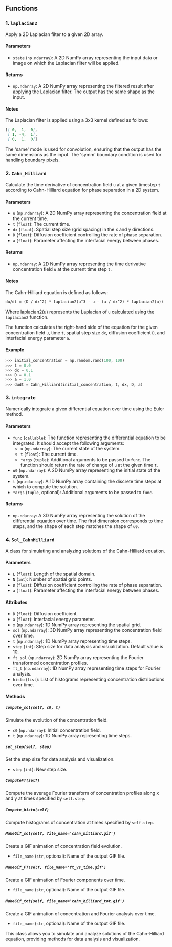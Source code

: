 ## Functions

### 1. `laplacian2`

Apply a 2D Laplacian filter to a given 2D array.

#### Parameters

- `state` (`np.ndarray`): A 2D NumPy array representing the input data or image on which the Laplacian filter will be applied.

#### Returns

- `np.ndarray`: A 2D NumPy array representing the filtered result after applying the Laplacian filter. The output has the same shape as the input.

#### Notes

The Laplacian filter is applied using a 3x3 kernel defined as follows:
```markdown
[[ 0,  1,  0],
 [ 1, -4,  1],
 [ 0,  1,  0]]
```
The 'same' mode is used for convolution, ensuring that the output has the
same dimensions as the input. The 'symm' boundary condition is used for
handling boundary pixels.

### 2. `Cahn_Hilliard`

Calculate the time derivative of concentration field `u` at a given timestep `t` according to Cahn-Hilliard equation for phase separation in a 2D system.

#### Parameters

- `u` (`np.ndarray`): A 2D NumPy array representing the concentration field at the current time.
- `t` (`float`): The current time.
- `dx` (`float`): Spatial step size (grid spacing) in the x and y directions.
- `D` (`float`): Diffusion coefficient controlling the rate of phase separation.
- `a` (`float`): Parameter affecting the interfacial energy between phases.

#### Returns

- `np.ndarray`: A 2D NumPy array representing the time derivative concentration field `u` at the current time step `t`.

#### Notes

The Cahn-Hilliard equation is defined as follows:

```markdown
du/dt = (D / dx^2) * laplacian2(u^3 - u - (a / dx^2) * laplacian2(u))
```
Where laplacian2(u) represents the Laplacian of `u` calculated using the `laplacian2` function.

The function calculates the right-hand side of the equation for the given concentration field `u`, time `t`, spatial step size `dx`, diffusion coefficient `D`, and interfacial energy parameter `a`.

#### Example

```python
>>> initial_concentration = np.random.rand(100, 100)
>>> t = 0.0
>>> dx = 0.1
>>> D = 0.1
>>> a = 1.0
>>> dudt = Cahn_Hilliard(initial_concentration, t, dx, D, a)
```

### 3. `integrate`

Numerically integrate a given differential equation over time using the Euler method.

#### Parameters

- `func` (`callable`): The function representing the differential equation to be integrated. It should accept the following arguments:
  - `u` (`np.ndarray`): The current state of the system.
  - `t` (`float`): The current time.
  - `*args` (`tuple`): Additional arguments to be passed to `func`. The function should return the rate of change of `u` at the given time `t`.
- `u0` (`np.ndarray`): A 2D NumPy array representing the initial state of the system.
- `t` (`np.ndarray`): A 1D NumPy array containing the discrete time steps at which to compute the solution.
- `*args` (`tuple`, optional): Additional arguments to be passed to `func`.

#### Returns

- `np.ndarray`: A 3D NumPy array representing the solution of the differential equation over time. The first dimension corresponds to time steps, and the shape of each step matches the shape of `u0`.


### 4. `Sol_CahnHilliard`

A class for simulating and analyzing solutions of the Cahn-Hilliard equation.

#### Parameters

- `L` (`float`): Length of the spatial domain.
- `N` (`int`): Number of spatial grid points.
- `D` (`float`): Diffusion coefficient controlling the rate of phase separation.
- `a` (`float`): Parameter affecting the interfacial energy between phases.

#### Attributes

- `D` (`float`): Diffusion coefficient.
- `a` (`float`): Interfacial energy parameter.
- `x` (`np.ndarray`): 1D NumPy array representing the spatial grid.
- `sol` (`np.ndarray`): 3D NumPy array representing the concentration field over time.
- `t` (`np.ndarray`): 1D NumPy array representing time steps.
- `step` (`int`): Step size for data analysis and visualization. Default value is 10.
- `ft_sol` (`np.ndarray`): 2D NumPy array representing the Fourier transformed concentration profiles.
- `ft_t` (`np.ndarray`): 1D NumPy array representing time steps for Fourier analysis.
- `histo` (`list`): List of histograms representing concentration distributions over time.

#### Methods

##### `compute_sol(self, c0, t)`

Simulate the evolution of the concentration field.

- `c0` (`np.ndarray`): Initial concentration field.
- `t` (`np.ndarray`): 1D NumPy array representing time steps.

##### `set_step(self, step)`

Set the step size for data analysis and visualization.

- `step` (`int`): New step size.

##### `ComputeFT(self)`

Compute the average Fourier transform of concentration profiles along x and y at times specified by `self.step`.

##### `Compute_histo(self)`

Compute histograms of concentration at times specified by `self.step`.

##### `MakeGif_sol(self, file_name='cahn_hilliard.gif')`

Create a GIF animation of concentration field evolution.

- `file_name` (`str`, optional): Name of the output GIF file.

##### `MakeGif_FT(self, file_name='ft_vs_time.gif')`

Create a GIF animation of Fourier components over time.

- `file_name` (`str`, optional): Name of the output GIF file.

##### `MakeGif_tot(self, file_name='cahn_hilliard_tot.gif')`

Create a GIF animation of concentration and Fourier analysis over time.

- `file_name` (`str`, optional): Name of the output GIF file.

This class allows you to simulate and analyze solutions of the Cahn-Hilliard equation, providing methods for data analysis and visualization.